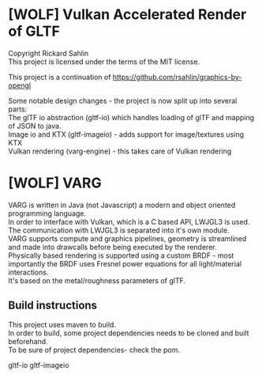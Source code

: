 # [WOLF] Vulkan Accelerated Render of GLTF  

Copyright Rickard Sahlin  
This project is licensed under the terms of the MIT license.  

This project is a continuation of https://github.com/rsahlin/graphics-by-opengl  

Some notable design changes - the project is now split up into several parts:  
The glTF io abstraction (gltf-io) which handles loading of glTF and mapping of JSON to java.  
Image io and KTX (gltf-imageio) - adds support for image/textures using KTX  
Vulkan rendering (varg-engine) - this takes care of Vulkan rendering    


# [WOLF] VARG  

VARG is written in Java (not Javascript) a modern and object oriented programming language.  
In order to interface with Vulkan, which is a C based API, LWJGL3 is used.  
The communication with LWJGL3 is separated into it's own module.  
VARG supports compute and graphics pipelines, geometry is streamlined and made into drawcalls before being executed by the renderer.  
Physically based rendering is supported using a custom BRDF - most importantly the BRDF uses Fresnel power equations for all light/material interactions.  
It's based on the metal/roughness parameters of glTF. 

## Build instructions

This project uses maven to build.  
In order to build, some project dependencies needs to be cloned and built beforehand.  
To be sure of project dependencies- check the pom.  

gltf-io
gltf-imageio  

